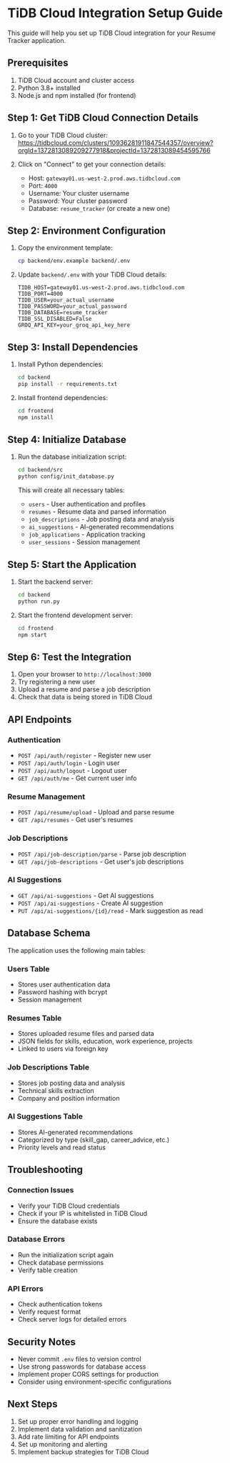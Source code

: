 # TiDB Cloud Integration Setup Guide

This guide will help you set up TiDB Cloud integration for your Resume Tracker application.

## Prerequisites

1. TiDB Cloud account and cluster access
2. Python 3.8+ installed
3. Node.js and npm installed (for frontend)

## Step 1: Get TiDB Cloud Connection Details

1. Go to your TiDB Cloud cluster: https://tidbcloud.com/clusters/10936281911847544357/overview?orgId=1372813089209277918&projectId=1372813089454595766

2. Click on "Connect" to get your connection details:
   - Host: `gateway01.us-west-2.prod.aws.tidbcloud.com`
   - Port: `4000`
   - Username: Your cluster username
   - Password: Your cluster password
   - Database: `resume_tracker` (or create a new one)

## Step 2: Environment Configuration

1. Copy the environment template:
   ```bash
   cp backend/env.example backend/.env
   ```

2. Update `backend/.env` with your TiDB Cloud details:
   ```env
   TIDB_HOST=gateway01.us-west-2.prod.aws.tidbcloud.com
   TIDB_PORT=4000
   TIDB_USER=your_actual_username
   TIDB_PASSWORD=your_actual_password
   TIDB_DATABASE=resume_tracker
   TIDB_SSL_DISABLED=False
   GROQ_API_KEY=your_groq_api_key_here
   ```

## Step 3: Install Dependencies

1. Install Python dependencies:
   ```bash
   cd backend
   pip install -r requirements.txt
   ```

2. Install frontend dependencies:
   ```bash
   cd frontend
   npm install
   ```

## Step 4: Initialize Database

1. Run the database initialization script:
   ```bash
   cd backend/src
   python config/init_database.py
   ```

   This will create all necessary tables:
   - `users` - User authentication and profiles
   - `resumes` - Resume data and parsed information
   - `job_descriptions` - Job posting data and analysis
   - `ai_suggestions` - AI-generated recommendations
   - `job_applications` - Application tracking
   - `user_sessions` - Session management

## Step 5: Start the Application

1. Start the backend server:
   ```bash
   cd backend
   python run.py
   ```

2. Start the frontend development server:
   ```bash
   cd frontend
   npm start
   ```

## Step 6: Test the Integration

1. Open your browser to `http://localhost:3000`
2. Try registering a new user
3. Upload a resume and parse a job description
4. Check that data is being stored in TiDB Cloud

## API Endpoints

### Authentication
- `POST /api/auth/register` - Register new user
- `POST /api/auth/login` - Login user
- `POST /api/auth/logout` - Logout user
- `GET /api/auth/me` - Get current user info

### Resume Management
- `POST /api/resume/upload` - Upload and parse resume
- `GET /api/resumes` - Get user's resumes

### Job Descriptions
- `POST /api/job-description/parse` - Parse job description
- `GET /api/job-descriptions` - Get user's job descriptions

### AI Suggestions
- `GET /api/ai-suggestions` - Get AI suggestions
- `POST /api/ai-suggestions` - Create AI suggestion
- `PUT /api/ai-suggestions/{id}/read` - Mark suggestion as read

## Database Schema

The application uses the following main tables:

### Users Table
- Stores user authentication data
- Password hashing with bcrypt
- Session management

### Resumes Table
- Stores uploaded resume files and parsed data
- JSON fields for skills, education, work experience, projects
- Linked to users via foreign key

### Job Descriptions Table
- Stores job posting data and analysis
- Technical skills extraction
- Company and position information

### AI Suggestions Table
- Stores AI-generated recommendations
- Categorized by type (skill_gap, career_advice, etc.)
- Priority levels and read status

## Troubleshooting

### Connection Issues
- Verify your TiDB Cloud credentials
- Check if your IP is whitelisted in TiDB Cloud
- Ensure the database exists

### Database Errors
- Run the initialization script again
- Check database permissions
- Verify table creation

### API Errors
- Check authentication tokens
- Verify request format
- Check server logs for detailed errors

## Security Notes

- Never commit `.env` files to version control
- Use strong passwords for database access
- Implement proper CORS settings for production
- Consider using environment-specific configurations

## Next Steps

1. Set up proper error handling and logging
2. Implement data validation and sanitization
3. Add rate limiting for API endpoints
4. Set up monitoring and alerting
5. Implement backup strategies for TiDB Cloud
